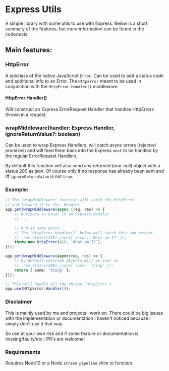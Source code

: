# Express Utils

A simple library with some utils to use with Express. 
Below is a short summary of the features, but more information can be found in the code/tests.

## Main features:

### HttpError
A subclass of the native JavaScript `Error`. Can be used to add a status code and additional info to an Error. 
The `HttpError` meant to be used in conjunction with the `HttpError.Handler()` middleware.

#### HttpError.Handler()
Will construct an Express ErrorRequest Handler that handles HttpErrors thrown in a request.

### wrapMiddleware(handler: Express.Handler, ignoreReturnValue?: boolean)
Can be used to wrap Express Handlers, will catch async errors (rejected promises) and will feed them back into the Express `next` to be handled by the regular ErrorRequest Handlers.

By default this function will also send any returned (non-null) object with a status 200 as json. Of course only if no response has already been sent and iff `ignoreReturnValue` is not `true`.


### Example:
```typescript
// The `wrapMiddleware` function will catch the HttpError 
// and forward it to the `Handler`
app.get(wrapMiddleware(async (req, res) => {
    // Business as usual in an Express Handler...
    // ...

    // And at some point..
    // The `HttpError.Handler()` below will catch this and return:
    // `res.status(418).json({ error: 'What am I?' });`
    throw new HttpError(418, `What am I?`);
}));

app.get(wrapMiddleware(async(req, res) => {
    // By default returned objects will be sent as
    // `res.status(200).json({ some: 'thing' });`
    return { some: 'thing' };
}));

// This will handle all the thrown `HttpError`s
app.use(HttpError.Handler());
```

### Disclaimer
This is mainly used by me and projects I work on. There could be big issues with the implementation or documentation I haven't noticed because I simply don't use it that way.

So use at your own risk and if some feature or documentation is missing/faulty/etc.: PR's are welcome!

### Requirements
Requires Node10 or a Node `stream.pipeline` shim to function.
